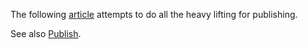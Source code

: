 The following [article](https://forum.obsidian.md/t/pubsidian-free-and-elegant-obsidian-publish-alternative/21825) attempts to do all the heavy lifting for publishing.

See also [Publish](https://github.com/yoursamlan/pubsidian).
